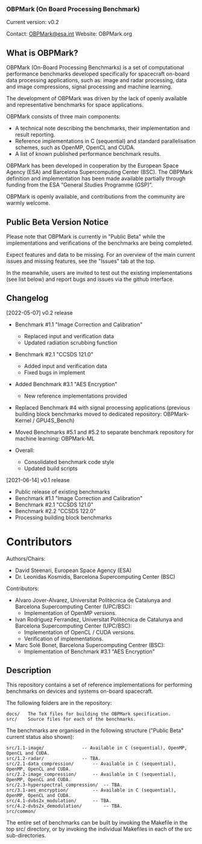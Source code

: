 ### OBPMark (On Board Processing Benchmark)
Current version: v0.2

Contact: OBPMark@esa.int
Website: OBPMark.org

## What is OBPMark?
OBPMark (On-Board Processing Benchmarks) is a set of computational performance benchmarks developed specifically for spacecraft on-board data processing applications, such as: image and radar processing, data and image compressions, signal processing and machine learning.

The development of OBPMark was driven by the lack of openly available and representative benchmarks for space applications.

OBPMark consists of three main components:

- A technical note describing the benchmarks, their implementation and result reporting.
- Reference implementations in C (sequential) and standard parallelisation schemes, such as OpenMP, OpenCL and CUDA.
- A list of known published performance benchmark results.

OBPMark has been developed in cooperation by the European Space Agency (ESA) and Barcelona Supercomputing Center (BSC).
The OBPMark definition and implementation has been made available partially through funding from the ESA “General Studies Programme (GSP)”.

OBPMark is openly available, and contributions from the community are warmly welcome.

## Public Beta Version Notice
Please note that OBPMark is currently in "Public Beta" while the implementations and verifications of the benchmarks are being completed.

Expect features and data to be missing. For an overview of the main current issues and missing features, see the "Issues" tab at the top. 

In the meanwhile, users are invited to test out the existing implementations (see list below) and report bugs and issues via the github interface.

## Changelog
[2022-05-07] v0.2 release
- Benchmark #1.1 "Image Correction and Calibration"
	- Replaced input and verification data
	- Updated radiation scrubbing function 
	
- Benchmark #2.1 "CCSDS 121.0"
	- Added input and verification data
	- Fixed bugs in implement 
	
- Added Benchmark #3.1 "AES Encryption" 
	- New reference implementations provided
	 
- Replaced Benchmark #4 with signal processing applications (previous building block benchmarks moved to dedicated repository: OBPMark-Kernel / GPU4S_Bench)
- Moved Benchmarks #5.1 and #5.2 to separate benchmark repository for machine learning: OBPMark-ML
- Overall: 
	- Consolidated benchmark code style 
	- Updated build scripts

[2021-06-14] v0.1 release
- Public release of existing benchmarks
- Benchmark #1.1 "Image Correction and Calibration"
- Benchmark #2.1 "CCSDS 121.0"
- Benchmark #2.2 "CCSDS 122.0" 
- Processing building block benchmarks
 
# Contributors 
Authors/Chairs:  
- David Steenari, European Space Agency (ESA)  
- Dr. Leonidas Kosmidis, Barcelona Supercomputing Center (BSC)  
  
Contributors:  
- Alvaro Jover-Alvarez, Universitat Politècnica de Catalunya and Barcelona Supercomputing Center (UPC/BSC):
	- Implementation of OpenMP versions. 
- Ivan Rodriguez Ferrandez, Universitat Politècnica de Catalunya and Barcelona Supercomputing Center (UPC/BSC):
	- Implementation of OpenCL / CUDA versions.
	- Verification of implementations.  
- Marc Solé Bonet, Barcelona Supercomputing Centrer (BSC):
	- Implementation of Benchmark #3.1 "AES Encryption"

## Description
This repository contains a set of reference implementations for performing benchmarks on devices and systems on-board spacecraft. 

The following folders are in the repository: 

	docs/	The TeX files for building the OBPMark specification. 
	src/	Source files for each of the benchmarks. 

The benchmarks are organised in the following structure ("Public Beta" current status also shown): 

	src/1.1-image/				-- Available in C (sequential), OpenMP, OpenCL and CUDA.
	src/1.2-radar/				-- TBA.
	src/2.1-data_compression/		-- Available in C (sequential), OpenMP, OpenCL and CUDA.
	src/2.2-image_compression/		-- Available in C (sequential), OpenMP, OpenCL and CUDA.
	src/2.3-hyperspectral_compression/	-- TBA.
	src/3.1-aes_encryption/			-- Available in C (sequential), OpenMP, OpenCL and CUDA.
	src/4.1-dvbs2x_modulation/		-- TBA.
	src/4.2-dvbs2x_demodulation/		-- TBA.
	src/common/

The entire set of benchmarks can be built by invoking the Makefile in the top src/ directory, or by invoking the individual Makefiles in each of the src sub-directories. 



